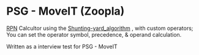 # PSG - MoveIT (Zoopla)

[RPN] Calcultor using the [Shunting-yard_algorithm] , with custom operators;
You can set the operator symbol, precedence, & operand calculation.


Written as a interview test for PSG  - MoveIT 



[RPN]: <https://en.wikipedia.org/wiki/Reverse_Polish_notation>
[Shunting-yard_algorithm]: <https://en.wikipedia.org/wiki/Shunting-yard_algorithm>